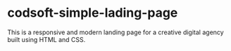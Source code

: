 # codsoft-simple-lading-page
This is a responsive and modern landing page for a creative digital agency built using HTML and CSS.
